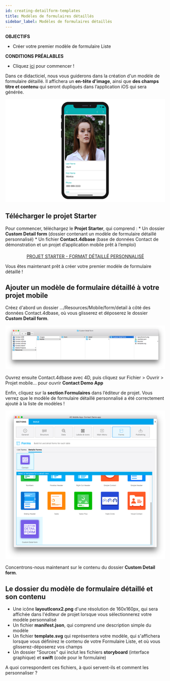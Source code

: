 ```yaml
---
id: creating-detailform-templates
title: Modèles de formulaires détaillés
sidebar_label: Modèles de formulaires détaillés
---
```

<div class = "objectives"> 

**OBJECTIFS**

* Créer votre premier modèle de formulaire Liste</div> <div class = "prerequisites"> 

**CONDITIONS PRÉALABLES**

* Cliquez [ici](prerequisites.html) pour commencer !</div> 

Dans ce didacticiel, nous vous guiderons dans la création d'un modèle de formulaire détaillé. Il affichera un **en-tête d'image**, ainsi que **des champs titre et contenu** qui seront dupliqués dans l’application iOS qui sera générée.

![Custom template final result](assets/custom-detailform/custom-template-final-result.png)

## Télécharger le projet Starter

Pour commencer, téléchargez le **Projet Starter**, qui comprend : * Un dossier **Custom Detail form** (dossier contenant un modèle de formulaire détaillé personnalisé) * Un fichier **Contact.4dbase** (base de données Contact de démonstration et un projet d’application mobile prêt à l’emploi)

<div style="text-align: center; margin-top: 20px">
  <p>
    

<a class="button"
href="../assets/custom-detailform/CustomDetailFormStarterProject.zip">PROJET STARTER - FORMAT DÉTAILLÉ PERSONNALISÉ</a>

  </p>
</div>

Vous êtes maintenant prêt à créer votre premier modèle de formulaire détaillé !

## Ajouter un modèle de formulaire détaillé à votre projet mobile

Créez d'abord un dossier .../Resources/Mobile/form/detail à côté des données Contact.4dbase, où vous glisserez et déposerez le dossier **Custom Detail form**.

![Mobile folder custom template](assets/custom-detailform/mobile-folder-custom-template.png)

Ouvrez ensuite Contact.4dbase avec 4D, puis cliquez sur Fichier > Ouvrir > Projet mobile... pour ouvrir **Contact Demo App**

Enfin, cliquez sur la **section Formulaires** dans l’éditeur de projet. Vous verrez que le modèle de formulaire détaillé personnalisé a été correctement ajouté à la liste de modèles !

![Forms section](assets/custom-detailform/custom-detailform-template.png)

Concentrons-nous maintenant sur le contenu du dossier **Custom Detail form**.

## Le dossier du modèle de formulaire détaillé et son contenu

* Une icône **layoutIconx2.png** d'une résolution de 160x160px, qui sera affichée dans l'éditeur de projet lorsque vous sélectionnerez votre modèle personnalisé
* Un fichier **manifest.json**, qui comprend une description simple du modèle
* Un fichier **template.svg** qui représentera votre modèle, qui s'affichera lorsque vous définirez le contenu de votre Formulaire Liste, et où vous glisserez-déposerez vos champs
* Un dossier "Sources" qui inclut les fichiers **storyboard** (interface graphique) et **swift** (code pour le formulaire)

A quoi correspondent ces fichiers, à quoi servent-ils et comment les personnaliser ?